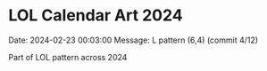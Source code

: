 # LOL Calendar Art 2024

Date: 2024-02-23 00:03:00
Message: L pattern (6,4) (commit 4/12)

Part of LOL pattern across 2024
